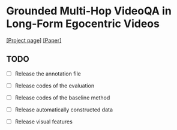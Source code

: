 # Grounded Multi-Hop VideoQA in Long-Form Egocentric Videos


[[Project page]]() [[Paper]]()


## TODO

- [ ] Release the annotation file
- [ ] Release codes of the evaluation
- [ ] Release codes of the baseline method
- [ ] Release automatically constructed data
- [ ] Release visual features

